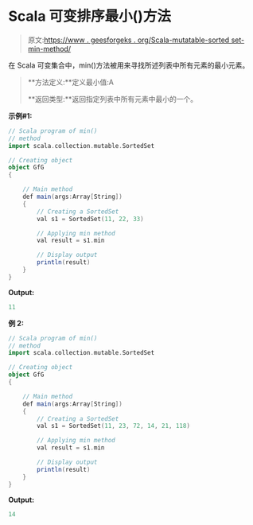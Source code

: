 # Scala 可变排序最小()方法

> 原文:[https://www . geesforgeks . org/Scala-mutatable-sorted set-min-method/](https://www.geeksforgeeks.org/scala-mutable-sortedset-min-method/)

在 Scala 可变集合中，min()方法被用来寻找所述列表中所有元素的最小元素。

> **方法定义:**定义最小值:A
> 
> **返回类型:**返回指定列表中所有元素中最小的一个。

**示例#1:**

```scala
// Scala program of min() 
// method 
import scala.collection.mutable.SortedSet 

// Creating object 
object GfG 
{ 

    // Main method 
    def main(args:Array[String]) 
    { 
        // Creating a SortedSet 
        val s1 = SortedSet(11, 22, 33) 

        // Applying min method 
        val result = s1.min

        // Display output
        println(result)
    } 
} 
```

**Output:**

```scala
11

```

**例 2:**

```scala
// Scala program of min() 
// method 
import scala.collection.mutable.SortedSet 

// Creating object 
object GfG 
{ 

    // Main method 
    def main(args:Array[String]) 
    { 
        // Creating a SortedSet 
        val s1 = SortedSet(11, 23, 72, 14, 21, 118) 

        // Applying min method 
        val result = s1.min

        // Display output
        println(result)
    } 
} 
```

**Output:**

```scala
14

```